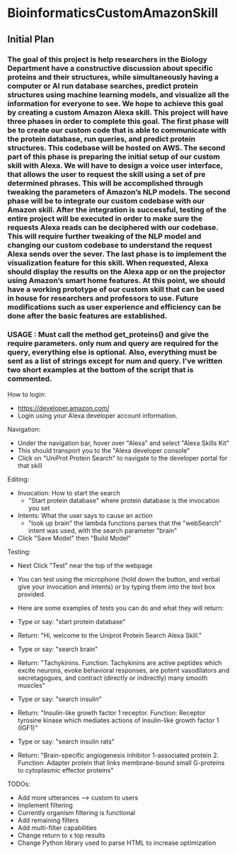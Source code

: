 # BioinformaticsCustomAmazonSkill

## Initial Plan

### The goal of this project is help researchers in the Biology Department have a constructive discussion about specific proteins and their structures, while simultaneously having a computer or AI run database searches, predict protein structures using machine learning models, and visualize all the information for everyone to see. We hope to achieve this goal by creating a custom Amazon Alexa skill. This project will have three phases in order to complete this goal. The first phase will be to create our custom code that is able to communicate with the protein database, run queries, and predict protein structures. This codebase will be hosted on AWS. The second part of this phase is preparing the initial setup of our custom skill with Alexa. We will have to design a voice user interface, that allows the user to request the skill using a set of pre determined phrases. This will be accomplished through tweaking the parameters of Amazon’s NLP models. The second phase will be to integrate our custom codebase with our Amazon skill. After the integration is successful, testing of the entire project will be executed in order to make sure the requests Alexa reads can be deciphered with our codebase. This will require further tweaking of the NLP model and changing our custom codebase to understand the request Alexa sends over the sever. The last phase is to implement the visualization feature for this skill. When requested, Alexa should display the results on the Alexa app or on the projector using Amazon’s smart home features. At this point, we should have a working prototype of our custom skill that can be used in house for researchers and professors to use. Future modifications such as user experience and efficiency can be done after the basic features are established. 

### USAGE : Must call the method get_proteins() and give the require parameters. only num and query are required for the query, everything else is optional. Also, everything must be sent as a list of strings except for num and query. I've written two short examples at the bottom of the script that is commented.




How to login:
* https://developer.amazon.com/
* Login using your Alexa developer account information. 

Navigation:
* Under the navigation bar, hover over "Alexa" and select "Alexa Skills Kit"
* This should transport you to the "Alexa developer console"
* Click on "UniProt Protein Search" to navigate to the developer portal for that skill

Editing:
* Invocation: How to start the search
  * "Start protein database" where protein database is the invocation you set   
* Intents: What the user says to cause an action
  * "look up brain" the lambda functions parses that the "webSearch" intent was used, with the search parameter "brain"
* Click "Save Model" then "Build Model"
 
Testing:
* Next Click "Test" near the top of the webpage
* You can test using the microphone (hold down the button, and verbal give your invocation and intents) or by typing them into the text box provided.
* Here are some examples of tests you can do and what they will return:

 * Type or say: "start protein database"
  * Return: "Hi, welcome to the Uniprot Protein Search Alexa Skill."
 * Type or say: "search brain"
  * Return: "Tachykinins. Function: Tachykinins are active peptides which excite neurons, evoke behavioral responses, are potent vasodilators and secretagogues, and contract (directly or indirectly) many smooth muscles"
 * Type or say: "search insulin"
  * Return: "Insulin-like growth factor 1 receptor. Function: Receptor tyrosine kinase which mediates actions of insulin-like growth factor 1 (IGF1)"
 * Type or say: "search insulin rats"
  * Return: "Brain-specific angiogenesis inhibitor 1-associated protein 2. Function: Adapter protein that links membrane-bound small G-proteins to cytoplasmic effector proteins"
  
  
   TODOs:
  * Add more utterances --> custom to users
  * Implement filtering
   * Currently organism filtering is functional
   * Add remaining filters
   * Add multi-filter capabilities
   * Change return to x top results
   * Change Python library used to parse HTML to increase optimization
